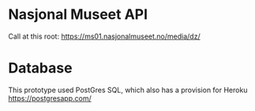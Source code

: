 # Nasjonal Museet API

Call at this root:
https://ms01.nasjonalmuseet.no/media/dz/

# Database

This prototype used PostGres SQL, which also has a provision for Heroku
https://postgresapp.com/
